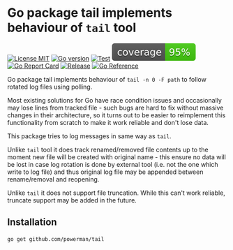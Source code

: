 # Go package tail implements behaviour of `tail` tool

[![License MIT](https://img.shields.io/badge/license-MIT-royalblue.svg)](LICENSE)
[![Go version](https://img.shields.io/github/go-mod/go-version/powerman/tail?color=blue)](https://go.dev/)
[![Test](https://img.shields.io/github/actions/workflow/status/powerman/tail/test.yml?label=test)](https://github.com/powerman/tail/actions/workflows/test.yml)
[![Coverage Status](https://raw.githubusercontent.com/powerman/tail/gh-badges/coverage.svg)](https://github.com/powerman/tail/actions/workflows/test.yml)
[![Go Report Card](https://goreportcard.com/badge/github.com/powerman/tail)](https://goreportcard.com/report/github.com/powerman/tail)
[![Release](https://img.shields.io/github/v/release/powerman/tail?color=blue)](https://github.com/powerman/tail/releases/latest)
[![Go Reference](https://pkg.go.dev/badge/github.com/powerman/tail.svg)](https://pkg.go.dev/github.com/powerman/tail)

Go package tail implements behaviour of `tail -n 0 -F path` to follow
rotated log files using polling.

Most existing solutions for Go have race condition issues and occasionally
may lose lines from tracked file - such bugs are hard to fix without
massive changes in their architecture, so it turns out to be easier to
reimplement this functionality from scratch to make it work reliable and
don't lose data.

This package tries to log messages in same way as `tail`.

Unlike `tail` tool it does track renamed/removed file contents up to the
moment new file will be created with original name - this ensure no data
will be lost in case log rotation is done by external tool (i.e. not the
one which write to log file) and thus original log file may be appended
between rename/removal and reopening.

Unlike `tail` it does not support file truncation. While this can't work
reliable, truncate support may be added in the future.

## Installation

```
go get github.com/powerman/tail
```

